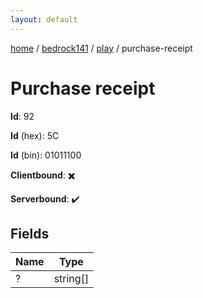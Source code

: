 ```yaml
---
layout: default
---
```


[home](/)  /  [bedrock141](/protocol/bedrock141)  /  [play](/protocol/bedrock141/play)  /  purchase-receipt

# Purchase receipt

**Id**: 92

**Id** (hex): 5C

**Id** (bin): 01011100

**Clientbound**: ✖️

**Serverbound**: ✔️

## Fields

Name | Type
---|---
? | string[]
